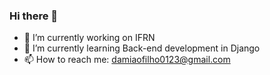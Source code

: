 ### Hi there 👋

- 🔭 I’m currently working on IFRN
- 🌱 I’m currently learning Back-end development in Django
- 📫 How to reach me: damiaofilho0123@gmail.com

